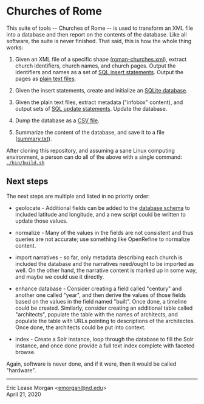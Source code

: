 # Churches of Rome

This suite of tools -- Churches of Rome -- is used to transform an XML file into a database and then report on the contents of the database. Like all software, the suite is never finished. That said, this is how the whole thing works:

   1. Given an XML file of a specific shape ([roman-churches.xml](./etc/roman-churches.xml)), extract church identifiers, church names, and church pages. Output the identifiers and names as a set of [SQL insert statements](./tmp/inserts.sql). Output the pages as [plain text files](./pages).
   
   2. Given the insert statements, create and initialize an [SQLite database](./etc/roman-churches.db).
   
   3. Given the plain text files, extract metadata ("infobox" content), and output sets of [SQL update statements](./tmp/updates.sql). Update the database.
   
   4. Dump the database as a [CSV file](./etc/roman-churches.csv).
   
   5. Summarize the content of the database, and save it to a file ([summary.txt](./summary.txt)).

After cloning this repository, and assuming a sane Linux computing environment, a person can do all of the above with a single command: [`./bin/build.sh`](./bin/build.sh)

## Next steps

The next steps are multiple and listed in no priority order:

   * geolocate - Additional fields can be added to the [database schema](./etc/schema.sql) to included latitude and longitude, and a new script could be written to update those values.
   
   * normalize - Many of the values in the fields are not consistent and thus queries are not accurate; use something like OpenRefine to normalize content.
   
   * import narratives - so far, only metadata describing each church is included the database and the narratives need/ought to be imported as well. On the other hand, the narrative content is marked up in some way, and maybe we could use it directly.
   
   * enhance database - Consider creating a field called "century" and another one called "year", and then derive the values of those fields based on the values in the field named "built". Once done, a timeline could be created. Similarly, consider creating an additional table called "architects", populate the table with the names of architects, and populate the table with URLs pointing to descriptions of the architectes. Once done, the architects could be put into context.
   
   * index - Create a Solr instance, loop through the database to fill the Solr instance, and once done provide a full text index complete with faceted browse.
   
Again, software is never done, and if it were, then it would be called "hardware".

---  
Eric Lease Morgan &lt;emorgan@nd.edu&gt;  
April 21, 2020
